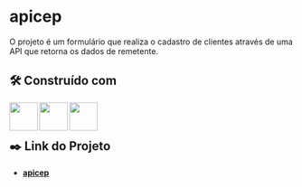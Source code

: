 # apicep

O projeto é um formulário que realiza o cadastro de clientes através de uma API que retorna os dados de remetente.


## 🛠️ Construído com

<img align="left" src="https://cdn.jsdelivr.net/gh/devicons/devicon/icons/html5/html5-original-wordmark.svg" width="50" height="50"/>
<img align="left" src="https://cdn.jsdelivr.net/gh/devicons/devicon/icons/css3/css3-original-wordmark.svg"  width="50" height="50"/>
<img align="left" src="https://cdn.jsdelivr.net/gh/devicons/devicon/icons/javascript/javascript-original.svg" width="50" height="50"/>

<br>
<br>

## ✒️ Link do Projeto

* **<a href="https://hunterland.github.io/apicep/" target="_blank">apicep</a>**
